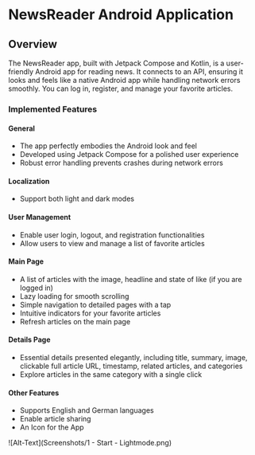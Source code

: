 # NewsReader Android Application

## Overview
The NewsReader app, built with Jetpack Compose and Kotlin, is a user-friendly Android app for reading news. It connects to an API, ensuring it looks and feels like a native Android app while handling network errors smoothly. You can log in, register, and manage your favorite articles.

### Implemented Features

#### General
- The app perfectly embodies the Android look and feel
- Developed using Jetpack Compose for a polished user experience
- Robust error handling prevents crashes during network errors


#### Localization
- Support both light and dark modes

#### User Management
- Enable user login, logout, and registration functionalities
- Allow users to view and manage a list of favorite articles

#### Main Page
- A list of articles with the image, headline and state of like (if you are logged in)
- Lazy loading for smooth scrolling
- Simple navigation to detailed pages with a tap
- Intuitive indicators for your favorite articles
- Refresh articles on the main page 

#### Details Page
- Essential details presented elegantly, including title, summary, image, clickable full article URL, timestamp, related articles, and categories
- Explore articles in the same category with a single click

#### Other Features
- Supports English and German languages
- Enable article sharing 
- An Icon for the App

  
![Alt-Text](Screenshots/1 - Start - Lightmode.png)



